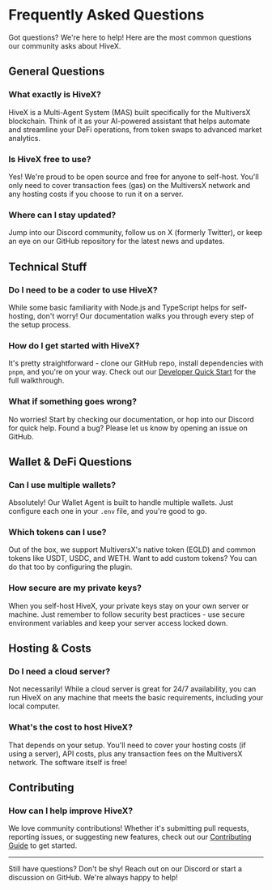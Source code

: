 # Frequently Asked Questions

Got questions? We're here to help! Here are the most common questions our community asks about HiveX.

## General Questions

### What exactly is HiveX?
HiveX is a Multi-Agent System (MAS) built specifically for the MultiversX blockchain. Think of it as your AI-powered assistant that helps automate and streamline your DeFi operations, from token swaps to advanced market analytics.

### Is HiveX free to use?
Yes! We're proud to be open source and free for anyone to self-host. You'll only need to cover transaction fees (gas) on the MultiversX network and any hosting costs if you choose to run it on a server.

### Where can I stay updated?
Jump into our Discord community, follow us on X (formerly Twitter), or keep an eye on our GitHub repository for the latest news and updates.

## Technical Stuff

### Do I need to be a coder to use HiveX?
While some basic familiarity with Node.js and TypeScript helps for self-hosting, don't worry! Our documentation walks you through every step of the setup process.

### How do I get started with HiveX?
It's pretty straightforward - clone our GitHub repo, install dependencies with `pnpm`, and you're on your way. Check out our [Developer Quick Start](#developer-quick-start) for the full walkthrough.

### What if something goes wrong?
No worries! Start by checking our documentation, or hop into our Discord for quick help. Found a bug? Please let us know by opening an issue on GitHub.

## Wallet & DeFi Questions

### Can I use multiple wallets?
Absolutely! Our Wallet Agent is built to handle multiple wallets. Just configure each one in your `.env` file, and you're good to go.

### Which tokens can I use?
Out of the box, we support MultiversX's native token (EGLD) and common tokens like USDT, USDC, and WETH. Want to add custom tokens? You can do that too by configuring the plugin.

### How secure are my private keys?
When you self-host HiveX, your private keys stay on your own server or machine. Just remember to follow security best practices - use secure environment variables and keep your server access locked down.

## Hosting & Costs

### Do I need a cloud server?
Not necessarily! While a cloud server is great for 24/7 availability, you can run HiveX on any machine that meets the basic requirements, including your local computer.

### What's the cost to host HiveX?
That depends on your setup. You'll need to cover your hosting costs (if using a server), API costs, plus any transaction fees on the MultiversX network. The software itself is free!

## Contributing

### How can I help improve HiveX?
We love community contributions! Whether it's submitting pull requests, reporting issues, or suggesting new features, check out our [Contributing Guide](#contributing) to get started.

---

Still have questions? Don't be shy! Reach out on our Discord or start a discussion on GitHub. We're always happy to help!
